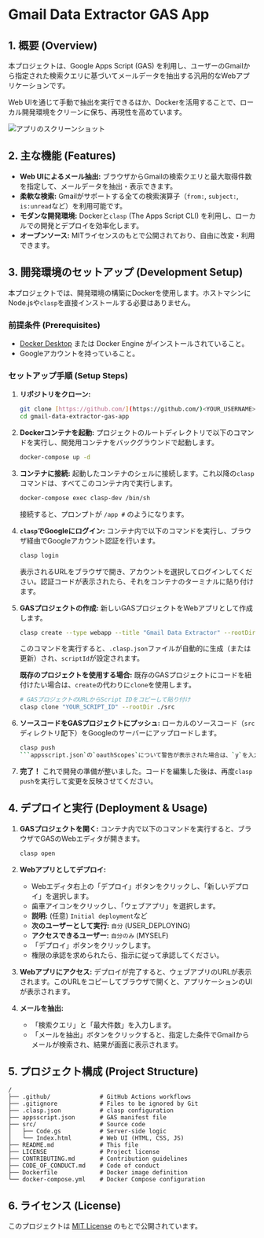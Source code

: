 # Gmail Data Extractor GAS App

## 1. 概要 (Overview)

本プロジェクトは、Google Apps Script (GAS) を利用し、ユーザーのGmailから指定された検索クエリに基づいてメールデータを抽出する汎用的なWebアプリケーションです。

Web UIを通じて手動で抽出を実行できるほか、Dockerを活用することで、ローカル開発環境をクリーンに保ち、再現性を高めています。

![アプリのスクリーンショット](https://placehold.co/800x450/f0f0f0/333333?text=App%20Screenshot)

## 2. 主な機能 (Features)

- **Web UIによるメール抽出:** ブラウザからGmailの検索クエリと最大取得件数を指定して、メールデータを抽出・表示できます。
- **柔軟な検索:** Gmailがサポートする全ての検索演算子（`from:`, `subject:`, `is:unread`など）を利用可能です。
- **モダンな開発環境:** Dockerと`clasp` (The Apps Script CLI) を利用し、ローカルでの開発とデプロイを効率化します。
- **オープンソース:** MITライセンスのもとで公開されており、自由に改変・利用できます。

## 3. 開発環境のセットアップ (Development Setup)

本プロジェクトでは、開発環境の構築にDockerを使用します。ホストマシンにNode.jsや`clasp`を直接インストールする必要はありません。

### 前提条件 (Prerequisites)

- [Docker Desktop](https://www.docker.com/products/docker-desktop/) または Docker Engine がインストールされていること。
- Googleアカウントを持っていること。

### セットアップ手順 (Setup Steps)

1.  **リポジトリをクローン:**
    ```bash
    git clone [https://github.com/](https://github.com/)<YOUR_USERNAME>/gmail-data-extractor-gas-app.git
    cd gmail-data-extractor-gas-app
    ```

2.  **Dockerコンテナを起動:**
    プロジェクトのルートディレクトリで以下のコマンドを実行し、開発用コンテナをバックグラウンドで起動します。
    ```bash
    docker-compose up -d
    ```

3.  **コンテナに接続:**
    起動したコンテナのシェルに接続します。これ以降の`clasp`コマンドは、すべてこのコンテナ内で実行します。
    ```bash
    docker-compose exec clasp-dev /bin/sh
    ```
    接続すると、プロンプトが `/app #` のようになります。

4.  **`clasp`でGoogleにログイン:**
    コンテナ内で以下のコマンドを実行し、ブラウザ経由でGoogleアカウント認証を行います。
    ```bash
    clasp login
    ```
    表示されるURLをブラウザで開き、アカウントを選択してログインしてください。認証コードが表示されたら、それをコンテナのターミナルに貼り付けます。

5.  **GASプロジェクトの作成:**
    新しいGASプロジェクトをWebアプリとして作成します。
    ```bash
    clasp create --type webapp --title "Gmail Data Extractor" --rootDir ./src
    ```
    このコマンドを実行すると、`.clasp.json`ファイルが自動的に生成（または更新）され、`scriptId`が設定されます。

    **既存のプロジェクトを使用する場合:**
    既存のGASプロジェクトにコードを紐付けたい場合は、`create`の代わりに`clone`を使用します。
    ```bash
    # GASプロジェクトのURLからScript IDをコピーして貼り付け
    clasp clone "YOUR_SCRIPT_ID" --rootDir ./src
    ```

6.  **ソースコードをGASプロジェクトにプッシュ:**
    ローカルのソースコード（`src`ディレクトリ配下）をGoogleのサーバーにアップロードします。
    ```bash
    clasp push
    ```appsscript.json`の`oauthScopes`について警告が表示された場合は、`y`を入力して続行してください。

7.  **完了！**
    これで開発の準備が整いました。コードを編集した後は、再度`clasp push`を実行して変更を反映させてください。

## 4. デプロイと実行 (Deployment & Usage)

1.  **GASプロジェクトを開く:**
    コンテナ内で以下のコマンドを実行すると、ブラウザでGASのWebエディタが開きます。
    ```bash
    clasp open
    ```

2.  **Webアプリとしてデプロイ:**
    - Webエディタ右上の「デプロイ」ボタンをクリックし、「新しいデプロイ」を選択します。
    - 歯車アイコンをクリックし、「ウェブアプリ」を選択します。
    - **説明:** (任意) `Initial deployment`など
    - **次のユーザーとして実行:** `自分` (USER_DEPLOYING)
    - **アクセスできるユーザー:** `自分のみ` (MYSELF)
    - 「デプロイ」ボタンをクリックします。
    - 権限の承認を求められたら、指示に従って承認してください。

3.  **Webアプリにアクセス:**
    デプロイが完了すると、ウェブアプリのURLが表示されます。このURLをコピーしてブラウザで開くと、アプリケーションのUIが表示されます。

4.  **メールを抽出:**
    - 「検索クエリ」と「最大件数」を入力します。
    - 「メールを抽出」ボタンをクリックすると、指定した条件でGmailからメールが検索され、結果が画面に表示されます。

## 5. プロジェクト構成 (Project Structure)

```
/
├── .github/              # GitHub Actions workflows
├── .gitignore            # Files to be ignored by Git
├── .clasp.json           # clasp configuration
├── appsscript.json       # GAS manifest file
├── src/                  # Source code
│   ├── Code.gs           # Server-side logic
│   └── Index.html        # Web UI (HTML, CSS, JS)
├── README.md             # This file
├── LICENSE               # Project license
├── CONTRIBUTING.md       # Contribution guidelines
├── CODE_OF_CONDUCT.md    # Code of conduct
├── Dockerfile            # Docker image definition
└── docker-compose.yml    # Docker Compose configuration
```

## 6. ライセンス (License)

このプロジェクトは [MIT License](LICENSE) のもとで公開されています。